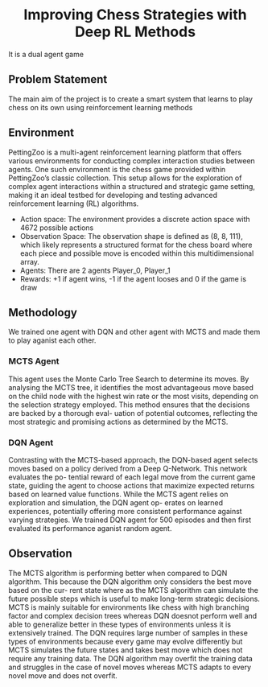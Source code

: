 <center><h1>Improving Chess Strategies with Deep RL Methods</h1></center>

It is a dual agent game

## Problem Statement
The main aim of the project is to create a smart system that learns to play chess on its own using reinforcement learning methods

## Environment
PettingZoo is a multi-agent reinforcement learning platform that offers various environments for conducting complex interaction studies between agents. One such environment is the chess game provided within PettingZoo’s classic collection. This setup allows for the exploration of complex agent interactions within a structured and strategic game setting, making it an ideal testbed for developing and testing advanced reinforcement learning (RL) algorithms.
* Action space: The environment provides a discrete action space with 4672 possible actions
* Observation Space: The observation shape is defined as (8, 8, 111), which likely represents a structured format for the chess board where each piece and possible move is encoded within this multidimensional array.
* Agents: There are 2 agents Player_0, Player_1
* Rewards: +1 if agent wins, -1 if the agent looses and 0 if the game is draw

## Methodology
We trained one agent with DQN and other agent with MCTS and made them to play aganist each other.
### MCTS Agent
This agent uses the Monte Carlo Tree Search to determine its moves. By analysing the MCTS tree, it identifies the most advantageous move based on the child node with the highest win rate or the most visits, depending on the selection strategy employed. This method ensures that the decisions are backed by a thorough eval- uation of potential outcomes, reflecting the most strategic and promising actions as determined by the MCTS.
### DQN Agent
Contrasting with the MCTS-based approach, the DQN-based agent selects moves based on a policy derived from a Deep Q-Network. This network evaluates the po- tential reward of each legal move from the current game state, guiding the agent to choose actions that maximize expected returns based on learned value functions. While the MCTS agent relies on exploration and simulation, the DQN agent op- erates on learned experiences, potentially offering more consistent performance against varying strategies. We trained DQN agent for 500 episodes and then first evaluated its performance aganist random agent.

## Observation
The MCTS algorithm is performing better when compared to DQN algorithm. This because the DQN algorithm only considers the best move based on the cur- rent state where as the MCTS algorithm can simulate the future possible steps which is useful to make long-term strategic decisions. MCTS is mainly suitable for environments like chess with high branching factor and complex decision trees whereas DQN doesnot perform well and able to generalize better in these types of environments unless it is extensively trained. The DQN requires large number of samples in these types of environments because every game may evolve differently but MCTS simulates the future states and takes best move which does not require any training data. The DQN algorithm may overfit the training data and struggles in the case of novel moves whereas MCTS adapts to every novel move and does not overfit.
